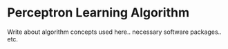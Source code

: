# Perceptron Learning Algorithm

Write about algorithm concepts used here.. necessary software packages.. etc. 
